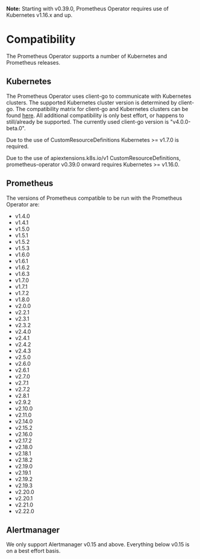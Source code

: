 <br>
<div class="alert alert-info" role="alert">
    <i class="fa fa-exclamation-triangle"></i><b> Note:</b> Starting with v0.39.0, Prometheus Operator requires use of Kubernetes v1.16.x and up.
</div>

# Compatibility

The Prometheus Operator supports a number of Kubernetes and Prometheus releases.

## Kubernetes

The Prometheus Operator uses client-go to communicate with Kubernetes clusters. The supported Kubernetes cluster version is determined by client-go. The compatibility matrix for client-go and Kubernetes clusters can be found [here](https://github.com/kubernetes/client-go#compatibility-matrix). All additional compatibility is only best effort, or happens to still/already be supported. The currently used client-go version is "v4.0.0-beta.0".

Due to the use of CustomResourceDefinitions Kubernetes >= v1.7.0 is required.

Due to the use of apiextensions.k8s.io/v1 CustomResourceDefinitions, prometheus-operator v0.39.0 onward requires Kubernetes >= v1.16.0.

## Prometheus

The versions of Prometheus compatible to be run with the Prometheus Operator are:

* v1.4.0
* v1.4.1
* v1.5.0
* v1.5.1
* v1.5.2
* v1.5.3
* v1.6.0
* v1.6.1
* v1.6.2
* v1.6.3
* v1.7.0
* v1.7.1
* v1.7.2
* v1.8.0
* v2.0.0
* v2.2.1
* v2.3.1
* v2.3.2
* v2.4.0
* v2.4.1
* v2.4.2
* v2.4.3
* v2.5.0
* v2.6.0
* v2.6.1
* v2.7.0
* v2.7.1
* v2.7.2
* v2.8.1
* v2.9.2
* v2.10.0
* v2.11.0
* v2.14.0
* v2.15.2
* v2.16.0
* v2.17.2
* v2.18.0
* v2.18.1
* v2.18.2
* v2.19.0
* v2.19.1
* v2.19.2
* v2.19.3
* v2.20.0
* v2.20.1
* v2.21.0
* v2.22.0

## Alertmanager

We only support Alertmanager v0.15 and above. Everything below v0.15 is on a
best effort basis.
